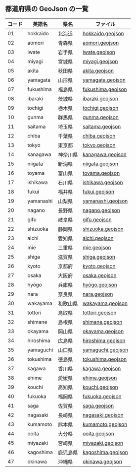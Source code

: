 ## 都道府県の GeoJson の一覧 

 | コード | 英語名 | 県名 | ファイル | 
 | --- | --- | --- | --- | 
 | 01 | hokkaido | 北海道 | [hokkaido.geojson]( https:/github.com/ohwada/World_Countries/blob/main/geojson/japan_prefectures/geojson/hokkaido.geojson) | 
 | 02 | aomori | 青森県 | [aomori.geojson]( https:/github.com/ohwada/World_Countries/blob/main/geojson/japan_prefectures/geojson/aomori.geojson) | 
 | 03 | iwate | 岩手県 | [iwate.geojson]( https:/github.com/ohwada/World_Countries/blob/main/geojson/japan_prefectures/geojson/iwate.geojson) | 
 | 04 | miyagi | 宮城県 | [miyagi.geojson]( https:/github.com/ohwada/World_Countries/blob/main/geojson/japan_prefectures/geojson/miyagi.geojson) | 
 | 05 | akita | 秋田県 | [akita.geojson]( https:/github.com/ohwada/World_Countries/blob/main/geojson/japan_prefectures/geojson/akita.geojson) | 
 | 06 | yamagata | 山形県 | [yamagata.geojson]( https:/github.com/ohwada/World_Countries/blob/main/geojson/japan_prefectures/geojson/yamagata.geojson) | 
 | 07 | fukushima | 福島県 | [fukushima.geojson]( https:/github.com/ohwada/World_Countries/blob/main/geojson/japan_prefectures/geojson/fukushima.geojson) | 
 | 08 | ibaraki | 茨城県 | [ibaraki.geojson]( https:/github.com/ohwada/World_Countries/blob/main/geojson/japan_prefectures/geojson/ibaraki.geojson) | 
 | 09 | tochigi | 栃木県 | [tochigi.geojson]( https:/github.com/ohwada/World_Countries/blob/main/geojson/japan_prefectures/geojson/tochigi.geojson) | 
 | 10 | gunma | 群馬県 | [gunma.geojson]( https:/github.com/ohwada/World_Countries/blob/main/geojson/japan_prefectures/geojson/gunma.geojson) | 
 | 11 | saitama | 埼玉県 | [saitama.geojson]( https:/github.com/ohwada/World_Countries/blob/main/geojson/japan_prefectures/geojson/saitama.geojson) | 
 | 12 | chiba | 千葉県 | [chiba.geojson]( https:/github.com/ohwada/World_Countries/blob/main/geojson/japan_prefectures/geojson/chiba.geojson) | 
 | 13 | tokyo | 東京都 | [tokyo.geojson]( https:/github.com/ohwada/World_Countries/blob/main/geojson/japan_prefectures/geojson/tokyo.geojson) | 
 | 14 | kanagawa | 神奈川県 | [kanagawa.geojson]( https:/github.com/ohwada/World_Countries/blob/main/geojson/japan_prefectures/geojson/kanagawa.geojson) | 
 | 15 | niigata | 新潟県 | [niigata.geojson]( https:/github.com/ohwada/World_Countries/blob/main/geojson/japan_prefectures/geojson/niigata.geojson) | 
 | 16 | toyama | 富山県 | [toyama.geojson]( https:/github.com/ohwada/World_Countries/blob/main/geojson/japan_prefectures/geojson/toyama.geojson) | 
 | 17 | ishikawa | 石川県 | [ishikawa.geojson]( https:/github.com/ohwada/World_Countries/blob/main/geojson/japan_prefectures/geojson/ishikawa.geojson) | 
 | 18 | fukui | 福井県 | [fukui.geojson]( https:/github.com/ohwada/World_Countries/blob/main/geojson/japan_prefectures/geojson/fukui.geojson) | 
 | 19 | yamanashi | 山梨県 | [yamanashi.geojson]( https:/github.com/ohwada/World_Countries/blob/main/geojson/japan_prefectures/geojson/yamanashi.geojson) | 
 | 20 | nagano | 長野県 | [nagano.geojson]( https:/github.com/ohwada/World_Countries/blob/main/geojson/japan_prefectures/geojson/nagano.geojson) | 
 | 21 | gifu | 岐阜県 | [gifu.geojson]( https:/github.com/ohwada/World_Countries/blob/main/geojson/japan_prefectures/geojson/gifu.geojson) | 
 | 22 | shizuoka | 静岡県 | [shizuoka.geojson]( https:/github.com/ohwada/World_Countries/blob/main/geojson/japan_prefectures/geojson/shizuoka.geojson) | 
 | 23 | aichi | 愛知県 | [aichi.geojson]( https:/github.com/ohwada/World_Countries/blob/main/geojson/japan_prefectures/geojson/aichi.geojson) | 
 | 24 | mie | 三重県 | [mie.geojson]( https:/github.com/ohwada/World_Countries/blob/main/geojson/japan_prefectures/geojson/mie.geojson) | 
 | 25 | shiga | 滋賀県 | [shiga.geojson]( https:/github.com/ohwada/World_Countries/blob/main/geojson/japan_prefectures/geojson/shiga.geojson) | 
 | 26 | kyoto | 京都府 | [kyoto.geojson]( https:/github.com/ohwada/World_Countries/blob/main/geojson/japan_prefectures/geojson/kyoto.geojson) | 
 | 27 | osaka | 大阪府 | [osaka.geojson]( https:/github.com/ohwada/World_Countries/blob/main/geojson/japan_prefectures/geojson/osaka.geojson) | 
 | 28 | hyōgo | 兵庫県 | [hyōgo.geojson]( https:/github.com/ohwada/World_Countries/blob/main/geojson/japan_prefectures/geojson/hyōgo.geojson) | 
 | 29 | nara | 奈良県 | [nara.geojson]( https:/github.com/ohwada/World_Countries/blob/main/geojson/japan_prefectures/geojson/nara.geojson) | 
 | 30 | wakayama | 和歌山県 | [wakayama.geojson]( https:/github.com/ohwada/World_Countries/blob/main/geojson/japan_prefectures/geojson/wakayama.geojson) | 
 | 31 | tottori | 鳥取県 | [tottori.geojson]( https:/github.com/ohwada/World_Countries/blob/main/geojson/japan_prefectures/geojson/tottori.geojson) | 
 | 32 | shimane | 島根県 | [shimane.geojson]( https:/github.com/ohwada/World_Countries/blob/main/geojson/japan_prefectures/geojson/shimane.geojson) | 
 | 33 | okayama | 岡山県 | [okayama.geojson]( https:/github.com/ohwada/World_Countries/blob/main/geojson/japan_prefectures/geojson/okayama.geojson) | 
 | 34 | hiroshima | 広島県 | [hiroshima.geojson]( https:/github.com/ohwada/World_Countries/blob/main/geojson/japan_prefectures/geojson/hiroshima.geojson) | 
 | 35 | yamaguchi | 山口県 | [yamaguchi.geojson]( https:/github.com/ohwada/World_Countries/blob/main/geojson/japan_prefectures/geojson/yamaguchi.geojson) | 
 | 36 | tokushima | 徳島県 | [tokushima.geojson]( https:/github.com/ohwada/World_Countries/blob/main/geojson/japan_prefectures/geojson/tokushima.geojson) | 
 | 37 | kagawa | 香川県 | [kagawa.geojson]( https:/github.com/ohwada/World_Countries/blob/main/geojson/japan_prefectures/geojson/kagawa.geojson) | 
 | 38 | ehime | 愛媛県 | [ehime.geojson]( https:/github.com/ohwada/World_Countries/blob/main/geojson/japan_prefectures/geojson/ehime.geojson) | 
 | 39 | kouchi | 高知県 | [kouchi.geojson]( https:/github.com/ohwada/World_Countries/blob/main/geojson/japan_prefectures/geojson/kouchi.geojson) | 
 | 40 | fukuoka | 福岡県 | [fukuoka.geojson]( https:/github.com/ohwada/World_Countries/blob/main/geojson/japan_prefectures/geojson/fukuoka.geojson) | 
 | 41 | saga | 佐賀県 | [saga.geojson]( https:/github.com/ohwada/World_Countries/blob/main/geojson/japan_prefectures/geojson/saga.geojson) | 
 | 42 | nagasaki | 長崎県 | [nagasaki.geojson]( https:/github.com/ohwada/World_Countries/blob/main/geojson/japan_prefectures/geojson/nagasaki.geojson) | 
 | 43 | kumamoto | 熊本県 | [kumamoto.geojson]( https:/github.com/ohwada/World_Countries/blob/main/geojson/japan_prefectures/geojson/kumamoto.geojson) | 
 | 44 | ooita | 大分県 | [ooita.geojson]( https:/github.com/ohwada/World_Countries/blob/main/geojson/japan_prefectures/geojson/ooita.geojson) | 
 | 45 | miyazaki | 宮崎県 | [miyazaki.geojson]( https:/github.com/ohwada/World_Countries/blob/main/geojson/japan_prefectures/geojson/miyazaki.geojson) | 
 | 46 | kagoshima | 鹿児島県 | [kagoshima.geojson]( https:/github.com/ohwada/World_Countries/blob/main/geojson/japan_prefectures/geojson/kagoshima.geojson) | 
 | 47 | okinawa | 沖縄県 | [okinawa.geojson]( https:/github.com/ohwada/World_Countries/blob/main/geojson/japan_prefectures/geojson/okinawa.geojson) | 

